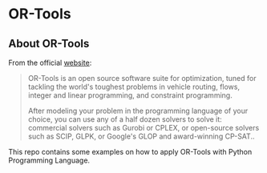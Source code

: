 # OR-Tools

## About OR-Tools

From the official [website](https://developers.google.com/optimization): 

> OR-Tools is an open source software suite for optimization, tuned for tackling the world's toughest problems in vehicle routing, flows, integer and linear programming, and constraint programming.
>
> After modeling your problem in the programming language of your choice, you can use any of a half dozen solvers to solve it: commercial solvers such as Gurobi or CPLEX, or open-source solvers such as SCIP, GLPK, or Google's GLOP and award-winning CP-SAT..

This repo contains some examples on how to apply OR-Tools with Python Programming Language.

